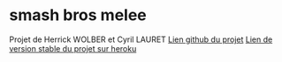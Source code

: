 # smash bros melee 
Projet de Herrick WOLBER et Cyril LAURET
[Lien github du projet](https://github.com/rico237/smash)
[Lien de version stable du projet sur heroku](https://smashbros.herokuapp.com/)